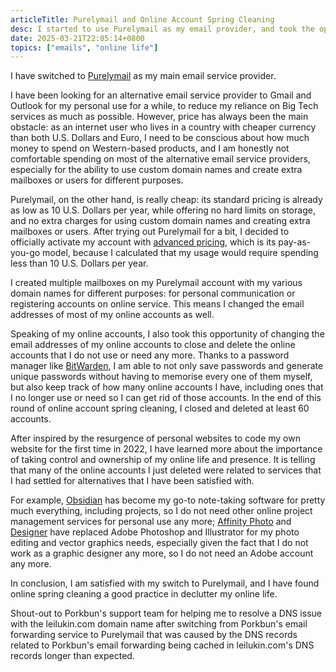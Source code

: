 ```yaml
---
articleTitle: Purelymail and Online Account Spring Cleaning
desc: I started to use Purelymail as my email provider, and took the opportunity to clean up my online accounts.
date: 2025-03-21T22:05:14+0800
topics: ["emails", "online life"]
---
```


I have switched to [Purelymail](https://purelymail.com/) as my main email service provider.

I have been looking for an alternative email service provider to Gmail and Outlook for my personal use for a while, to reduce my reliance on Big Tech services as much as possible. However, price has always been the main obstacle: as an internet user who lives in a country with cheaper currency than both U.S. Dollars and Euro, I need to be conscious about how much money to spend on Western-based products, and I am honestly not comfortable spending on most of the alternative email service providers, especially for the ability to use custom domain names and create extra mailboxes or users for different purposes.

Purelymail, on the other hand, is really cheap: its standard pricing is already as low as 10 U.S. Dollars per year, while offering no hard limits on storage, and no extra charges for using custom domain names and creating extra mailboxes or users. After trying out Purelymail for a bit, I decided to officially activate my account with [advanced pricing](https://purelymail.com/advancedpricing), which is its pay-as-you-go model, because I calculated that my usage would require spending less than 10 U.S. Dollars per year.

I created multiple mailboxes on my Purelymail account with my various domain names for different purposes: for personal communication or registering accounts on online service. This means I changed the email addresses of most of my online accounts as well.

Speaking of my online accounts, I also took this opportunity of changing the email addresses of my online accounts to close and delete the online accounts that I do not use or need any more. Thanks to a password manager like [BitWarden](https://bitwarden.com/), I am able to not only save passwords and generate unique passwords without having to memorise every one of them myself, but also keep track of how many online accounts I have, including ones that I no longer use or need so I can get rid of those accounts. In the end of this round of online account spring cleaning, I closed and deleted at least 60 accounts.

After inspired by the resurgence of personal websites to code my own website for the first time in 2022, I have learned more about the importance of taking control and ownership of my online life and presence. It is telling that many of the online accounts I just deleted were related to services that I had settled for alternatives that I have been satisfied with.

For example, [Obsidian](https://obsidian.md/) has become my go-to note-taking software for pretty much everything, including projects, so I do not need other online project management services for personal use any more; [Affinity Photo](https://affinity.serif.com/en-gb/photo/) and [Designer](https://affinity.serif.com/en-gb/designer/) have replaced Adobe Photoshop and Illustrator for my photo editing and vector graphics needs, especially given the fact that I do not work as a graphic designer any more, so I do not need an Adobe account any more.

In conclusion, I am satisfied with my switch to Purelymail, and I have found online spring cleaning a good practice in declutter my online life.

Shout-out to Porkbun's support team for helping me to resolve a DNS issue with the leilukin.com domain name after switching from Porkbun's email forwarding service to Purelymail that was caused by the DNS records related to Porkbun's email forwarding being cached in leilukin.com's DNS records longer than expected.

